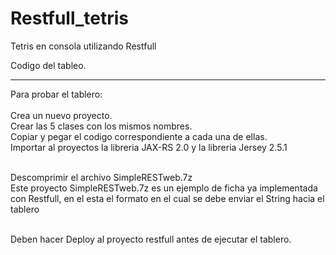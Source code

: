 # Restfull_tetris
Tetris en consola utilizando Restfull

Codigo del tableo.

**************************************************

Para probar el tablero:<br><br>
Crea un nuevo proyecto.<br>
Crear las 5 clases con los mismos nombres.<br>
Copiar y pegar el codigo correspondiente a cada una de ellas.<br>
Importar al proyectos la libreria JAX-RS 2.0 y la libreria Jersey 2.5.1<br><br>

Descomprimir el archivo SimpleRESTweb.7z<br>
Este proyecto SimpleRESTweb.7z es un ejemplo de ficha ya implementada con Restfull, en el esta el formato en el cual se debe enviar el String hacia el tablero<br><br>

Deben hacer Deploy al proyecto restfull antes de ejecutar el tablero.<br>
